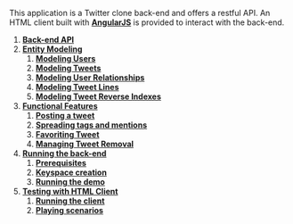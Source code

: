 This application is a Twitter clone back-end and offers a restful API. An HTML client built with **[AngularJS]** is provided to interact with the back-end.

1. **[Back-end API]**
2. **[Entity Modeling]**
    1. **[Modeling Users]**
    2. **[Modeling Tweets]**
    3. **[Modeling User Relationships]**
    4. **[Modeling Tweet Lines]**
    5. **[Modeling Tweet Reverse Indexes]**
3. **[Functional Features]**
    1. **[Posting a tweet]**
    2. **[Spreading tags and mentions]**
    3. **[Favoriting Tweet]**
    4. **[Managing Tweet Removal]**
4. **[Running the back-end]**
    1. **[Prerequisites]**
    2. **[Keyspace creation]**
    2. **[Running the demo]**
5. **[Testing with HTML Client]**
    1. **[Running the client]**
    2. **[Playing scenarios]**


[Twitter Demo]: https://github.com/doanduyhai/Achilles-Twitter-Demo/
[Clustered Entity]: https://github.com/doanduyhai/Achilles/wiki/Entity-Mapping#clustered-entity
[Value-less Entity]: https://github.com/doanduyhai/Achilles/wiki/Entity-Mapping#value-less-entity
[Counters]: https://github.com/doanduyhai/Achilles/wiki/Counters
[AngularJS]: http://angularjs.org/
[Back-end API]: https://github.com/doanduyhai/Achilles/wiki/Twitter-Demo-API
[Entity Modeling]: https://github.com/doanduyhai/Achilles/wiki/Twitter-Demo-Entity-Modeling
[Modeling Users]: https://github.com/doanduyhai/Achilles/wiki/Twitter-Demo-Entity-Modeling#modeling-users
[Modeling Tweets]: https://github.com/doanduyhai/Achilles/wiki/Twitter-Demo-Entity-Modeling#modeling-tweets
[Modeling User Relationships]: https://github.com/doanduyhai/Achilles/wiki/Twitter-Demo-Entity-Modeling#modeling-user-relationships
[Modeling Tweet Lines]: https://github.com/doanduyhai/Achilles/wiki/Twitter-Demo-Entity-Modeling#modeling-tweet-lines
[Modeling Tweet Reverse Indexes]: https://github.com/doanduyhai/Achilles/wiki/Twitter-Demo-Entity-Modeling#modeling-tweet-reverse-indexes
[Functional Features]: https://github.com/doanduyhai/Achilles/wiki/Twitter-Demo-Features
[Posting a tweet]: https://github.com/doanduyhai/Achilles/wiki/Twitter-Demo-Features#posting-a-tweet
[Spreading tags and mentions]: https://github.com/doanduyhai/Achilles/wiki/Twitter-Demo-Features#spreading-tags-and-mentions
[Favoriting Tweet]: https://github.com/doanduyhai/Achilles/wiki/Twitter-Demo-Features#favoriting-a-tweet
[Managing Tweet Removal]: https://github.com/doanduyhai/Achilles/wiki/Twitter-Demo-Features#managing-tweet-removal
[Running the back-end]: https://github.com/doanduyhai/Achilles/wiki/Twitter-Demo-Running
[Prerequisites]: https://github.com/doanduyhai/Achilles/wiki/Twitter-Demo-Running#prerequisites
[Keyspace creation]: https://github.com/doanduyhai/Achilles/wiki/Twitter-Demo-Running#keyspace-creation
[Running the demo]: https://github.com/doanduyhai/Achilles/wiki/Twitter-Demo-Running#running-the-demo
[Testing with HTML Client]: https://github.com/doanduyhai/Achilles/wiki/Twitter-Demo-HTML-Client
[Running the client]: https://github.com/doanduyhai/Achilles/wiki/Twitter-Demo-HTML-Client#running-the-client
[Playing scenarios]: https://github.com/doanduyhai/Achilles/wiki/Twitter-Demo-HTML-Client#playing-scenarios